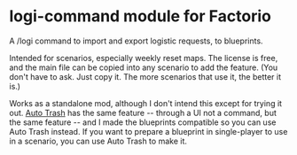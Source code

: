 logi-command module for Factorio
==============================

A /logi command to import and export logistic requests, to blueprints.

Intended for scenarios, especially weekly reset maps. The license is
free, and the main file can be copied into any scenario to add the
feature. (You don't have to ask. Just copy it. The more scenarios that
use it, the better it is.)

Works as a standalone mod, although I don't intend this except for
trying it out. [Auto Trash](https://mods.factorio.com/mod/AutoTrash) has
the same feature -- through a UI not a command, but the same feature --
and I made the blueprints compatible so you can use Auto Trash instead.
If you want to prepare a blueprint in single-player to use in a
scenario, you can use Auto Trash to make it.
